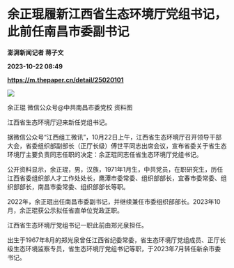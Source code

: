 # 余正琨履新江西省生态环境厅党组书记，此前任南昌市委副书记
**澎湃新闻记者 蒋子文**

**2023-10-22 08:49**

**https://m.thepaper.cn/detail/25020101**

![](https://imagecloud.thepaper.cn/thepaper/image/275/154/421.jpg)

余正琨 微信公众号@中共南昌市委党校 资料图

江西省生态环境厅迎来新任党组书记。

据微信公众号“江西组工微讯”，10月22日上午，江西省生态环境厅召开领导干部大会，省委组织部副部长（正厅长级）傅世平同志出席会议，宣布省委关于省生态环境厅主要负责同志任职的决定：余正琨同志任省生态环境厅党组书记。

公开资料显示，余正琨，男，汉族，1971年1月生，中共党员，在职研究生，历任江西省委组织部人才工作处处长，鹰潭市委常委、组织部部长，宜春市委常委、组织部部长，南昌市委常委、组织部部长等职。

2022年，余正琨出任南昌市委副书记，并继续兼任市委组织部部长。2023年10月，余正琨获公示拟任省直单位党政正职。

江西省生态环境厅党组书记一职此前由郑光泉担任。

出生于1967年8月的郑光泉曾任江西省纪委常委，省生态环境厅党组成员、正厅长级生态环境监察专员，省生态环境厅党组书记等职，于2023年7月转任新余市委书记。